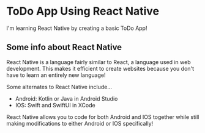 # ToDo App Using React Native

I'm learning React Native by creating a basic ToDo App!

## Some info about React Native
React Native is a language fairly similar to React, a language used in web development. This makes it efficient to create websites because you don't have to learn an entirely new language!

Some alternates to React Native include...
* Android: Kotlin or Java in Android Studio
* IOS: Swift and SwiftUI in XCode

React Native allows you to code for both Android and IOS together while still making modifications to either Android or IOS specifically!
